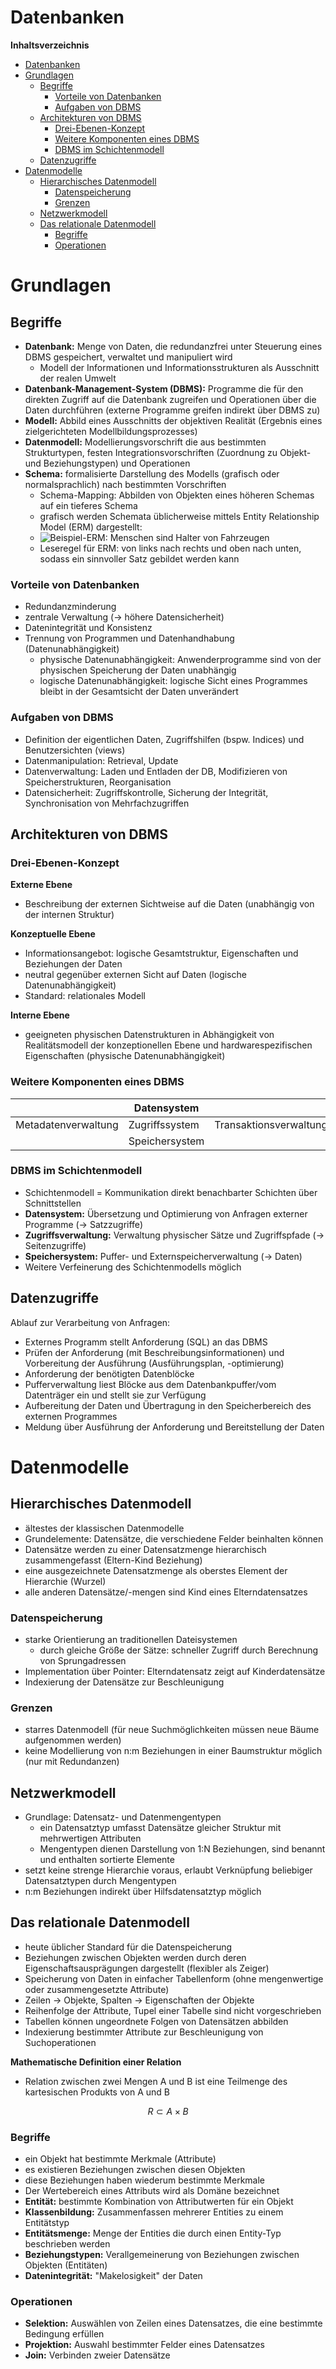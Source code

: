 Datenbanken
===========

<!-- START doctoc generated TOC please keep comment here to allow auto update -->
<!-- DON'T EDIT THIS SECTION, INSTEAD RE-RUN doctoc TO UPDATE -->
**Inhaltsverzeichnis**

- [Datenbanken](#datenbanken)
- [Grundlagen](#grundlagen)
  - [Begriffe](#begriffe)
    - [Vorteile von Datenbanken](#vorteile-von-datenbanken)
    - [Aufgaben von DBMS](#aufgaben-von-dbms)
  - [Architekturen von DBMS](#architekturen-von-dbms)
    - [Drei-Ebenen-Konzept](#drei-ebenen-konzept)
    - [Weitere Komponenten eines DBMS](#weitere-komponenten-eines-dbms)
    - [DBMS im Schichtenmodell](#dbms-im-schichtenmodell)
  - [Datenzugriffe](#datenzugriffe)
- [Datenmodelle](#datenmodelle)
  - [Hierarchisches Datenmodell](#hierarchisches-datenmodell)
    - [Datenspeicherung](#datenspeicherung)
    - [Grenzen](#grenzen)
  - [Netzwerkmodell](#netzwerkmodell)
  - [Das relationale Datenmodell](#das-relationale-datenmodell)
    - [Begriffe](#begriffe-1)
    - [Operationen](#operationen)

<!-- END doctoc generated TOC please keep comment here to allow auto update -->

# Grundlagen

## Begriffe

- **Datenbank:** Menge von Daten, die redundanzfrei unter Steuerung eines DBMS gespeichert, verwaltet und manipuliert wird
	- Modell der Informationen und Informationsstrukturen als Ausschnitt der realen Umwelt
- **Datenbank-Management-System (DBMS):** Programme die für den direkten Zugriff auf die Datenbank zugreifen und Operationen über die Daten durchführen (externe Programme greifen indirekt über DBMS zu)
- **Modell:** Abbild eines Ausschnitts der objektiven Realität (Ergebnis eines zielgerichteten Modellbildungsprozesses)
- **Datenmodell:** Modellierungsvorschrift die aus bestimmten Strukturtypen,
festen Integrationsvorschriften (Zuordnung zu Objekt- und Beziehungstypen) und Operationen
- **Schema:** formalisierte Darstellung des Modells (grafisch oder normalsprachlich) nach bestimmten Vorschriften
	- Schema-Mapping: Abbilden von Objekten eines höheren Schemas auf ein tieferes Schema
	- grafisch werden Schemata üblicherweise mittels Entity Relationship Model (ERM) dargestellt:
	- ![Beispiel-ERM: Menschen sind Halter von Fahrzeugen](./resources/erm-bsp.svg)
	- Leseregel für ERM: von links nach rechts und oben nach unten, sodass ein sinnvoller Satz gebildet werden kann

### Vorteile von Datenbanken

- Redundanzminderung
- zentrale Verwaltung (-> höhere Datensicherheit)
- Datenintegrität und Konsistenz
- Trennung von Programmen und Datenhandhabung (Datenunabhängigkeit)
	- physische Datenunabhängigkeit: Anwenderprogramme sind von der physischen Speicherung der Daten unabhängig
	- logische Datenunabhängigkeit: logische Sicht eines Programmes bleibt in der Gesamtsicht der Daten unverändert

### Aufgaben von DBMS

- Definition der eigentlichen Daten, Zugriffshilfen (bspw. Indices) und Benutzersichten (views)
- Datenmanipulation: Retrieval, Update
- Datenverwaltung: Laden und Entladen der DB, Modifizieren von Speicherstrukturen, Reorganisation
- Datensicherheit: Zugriffskontrolle, Sicherung der Integrität, Synchronisation von Mehrfachzugriffen

## Architekturen von DBMS

### Drei-Ebenen-Konzept

**Externe Ebene**

- Beschreibung der externen Sichtweise auf die Daten (unabhängig von der internen Struktur)

**Konzeptuelle Ebene**

- Informationsangebot: logische Gesamtstruktur, Eigenschaften und Beziehungen der Daten
- neutral gegenüber externen Sicht auf Daten (logische Datenunabhängigkeit)
- Standard: relationales Modell

**Interne Ebene**

- geeigneten physischen Datenstrukturen in Abhängigkeit von Realitätsmodell der konzeptionellen Ebene und hardwarespezifischen Eigenschaften (physische Datenunabhängigkeit)

### Weitere Komponenten eines DBMS

|                     | Datensystem    |                        |
|---------------------|----------------|------------------------|
| Metadatenverwaltung | Zugriffssystem | Transaktionsverwaltung |
|                     | Speichersystem |                        |

### DBMS im Schichtenmodell

- Schichtenmodell = Kommunikation direkt benachbarter Schichten über Schnittstellen
- **Datensystem:** Übersetzung und Optimierung von Anfragen externer Programme (-> Satzzugriffe)
- **Zugriffsverwaltung:** Verwaltung physischer Sätze und Zugriffspfade (-> Seitenzugriffe)
- **Speichersystem:** Puffer- und Externspeicherverwaltung (-> Daten)
- Weitere Verfeinerung des Schichtenmodells möglich

## Datenzugriffe

Ablauf zur Verarbeitung von Anfragen:

- Externes Programm stellt Anforderung (SQL) an das DBMS
- Prüfen der Anforderung (mit Beschreibungsinformationen) und Vorbereitung der Ausführung (Ausführungsplan, -optimierung)
- Anforderung der benötigten Datenblöcke
- Pufferverwaltung liest Blöcke aus dem Datenbankpuffer/vom Datenträger ein und stellt sie zur Verfügung
- Aufbereitung der Daten und Übertragung in den Speicherbereich des externen Programmes
- Meldung über Ausführung der Anforderung und Bereitstellung der Daten

# Datenmodelle

## Hierarchisches Datenmodell

- ältestes der klassischen Datenmodelle
- Grundelemente: Datensätze, die verschiedene Felder beinhalten können
- Datensätze werden zu einer Datensatzmenge hierarchisch zusammengefasst (Eltern-Kind Beziehung)
- eine ausgezeichnete Datensatzmenge als oberstes Element der Hierarchie (Wurzel)
- alle anderen Datensätze/-mengen sind Kind eines Elterndatensatzes

### Datenspeicherung

- starke Orientierung an traditionellen Dateisystemen
	- durch gleiche Größe der Sätze: schneller Zugriff durch Berechnung von Sprungadressen
- Implementation über Pointer: Elterndatensatz zeigt auf Kinderdatensätze
- Indexierung der Datensätze zur Beschleunigung

### Grenzen

- starres Datenmodell (für neue Suchmöglichkeiten müssen neue Bäume aufgenommen werden)
- keine Modellierung von n:m Beziehungen in einer Baumstruktur möglich (nur mit Redundanzen)

## Netzwerkmodell

- Grundlage: Datensatz- und Datenmengentypen
	- ein Datensatztyp umfasst Datensätze gleicher Struktur mit mehrwertigen Attributen
	- Mengentypen dienen Darstellung von 1:N Beziehungen, sind benannt und enthalten sortierte Elemente
- setzt keine strenge Hierarchie voraus, erlaubt Verknüpfung beliebiger Datensatztypen durch Mengentypen
- n:m Beziehungen indirekt über Hilfsdatensatztyp möglich

## Das relationale Datenmodell

- heute üblicher Standard für die Datenspeicherung
- Beziehungen zwischen Objekten werden durch deren Eigenschaftsausprägungen dargestellt (flexibler als Zeiger)
- Speicherung von Daten in einfacher Tabellenform (ohne mengenwertige oder zusammengesetzte Attribute)
- Zeilen -> Objekte, Spalten -> Eigenschaften der Objekte
- Reihenfolge der Attribute, Tupel einer Tabelle sind nicht vorgeschrieben
- Tabellen können ungeordnete Folgen von Datensätzen abbilden
- Indexierung bestimmter Attribute zur Beschleunigung von Suchoperationen

**Mathematische Definition einer Relation**

- Relation zwischen zwei Mengen A und B ist eine Teilmenge des kartesischen
Produkts von A und B

$$R \subset A \times B$$

### Begriffe

- ein Objekt hat bestimmte Merkmale (Attribute)
- es existieren Beziehungen zwischen diesen Objekten
- diese Beziehungen haben wiederum bestimmte Merkmale
- Der Wertebereich eines Attributs wird als Domäne bezeichnet
- **Entität:** bestimmte Kombination von Attributwerten für ein Objekt
- **Klassenbildung:** Zusammenfassen mehrerer Entities zu einem Entitätstyp
- **Entitätsmenge:** Menge der Entities die durch einen Entity-Typ beschrieben werden
- **Beziehungstypen:** Verallgemeinerung von Beziehungen zwischen Objekten (Entitäten)
- **Datenintegrität:** "Makelosigkeit" der Daten

### Operationen

- **Selektion:** Auswählen von Zeilen eines Datensatzes, die eine bestimmte Bedingung erfüllen
- **Projektion:** Auswahl bestimmter Felder eines Datensatzes
- **Join:** Verbinden zweier Datensätze
